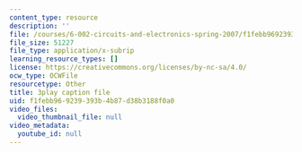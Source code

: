 ```yaml
---
content_type: resource
description: ''
file: /courses/6-002-circuits-and-electronics-spring-2007/f1febb969239393b4b87d38b3188f0a0_jURSAKBlIZA.srt
file_size: 51227
file_type: application/x-subrip
learning_resource_types: []
license: https://creativecommons.org/licenses/by-nc-sa/4.0/
ocw_type: OCWFile
resourcetype: Other
title: 3play caption file
uid: f1febb96-9239-393b-4b87-d38b3188f0a0
video_files:
  video_thumbnail_file: null
video_metadata:
  youtube_id: null
---
```

